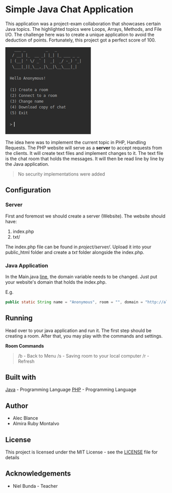 # Simple Java Chat Application

This application was a project-exam collaboration that showcases certain Java topics. The highlighted topics were Loops, Arrays, Methods, and File I/O. The challenge here was to create a unique application to avoid the deduction of points. Fortunately, this project got a perfect score of 100.

![](Screenshot.png)

The idea here was to implement the current topic in PHP, Handling Requests. The PHP website will serve as a **server** to accept requests from the clients. It will create text files and implement changes to it. The text file is the chat room that holds the messages. It will then be read line by line by the Java application.

> No security implementations were added

## Configuration

### Server
First and foremost we should create a server (Website). The website should have:

 1. index.php
 2. txt/
 
The index.php file can be found in *project/server/*. Upload it into your public_html folder and create a *txt* folder alongside the index.php.

### Java Application
In the Main.java [line](https://github.com/AlecBlance/Simple-Java-Chat-Application/blob/55be59cd593545de63ed36ca2b240378776226e7/src/Main.java#L19), the domain variable needs to be changed. Just put your website's domain that holds the index.php.

E.g.
```java
public static String name = "Anonymous", room = "", domain = "http://alecblance.com/";
```

## Running
Head over to your java application and run it. 
The first step should be creating a room. After that, you may play with the commands and settings.

**Room Commands**
> /b - Back to Menu
> /s - Saving room to your local computer
> /r - Refresh

## Built with
[Java](https://www.java.com/en/) - Programming Language
[PHP](https://www.php.net/) - Programming Language

## Author

 - Alec Blance 
 - Almira Ruby Montalvo
## License
This project is licensed under the MIT License - see the [LICENSE](LICENSE) file for details
## Acknowledgements
 - Niel Bunda - Teacher


